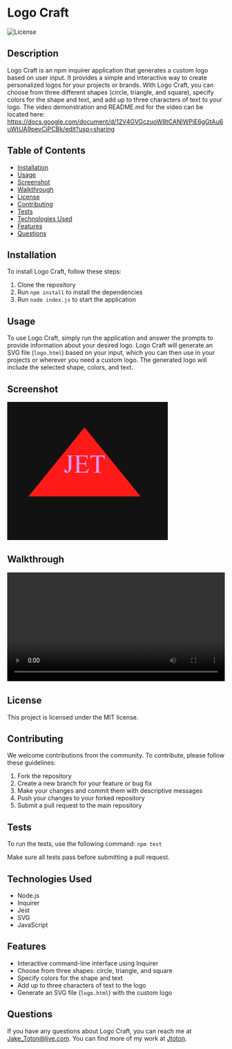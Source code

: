 # Logo Craft

![License](https://img.shields.io/badge/License-MIT-yellow.svg)

## Description

Logo Craft is an npm inquirer application that generates a custom logo based on user input. It provides a simple and interactive way to create personalized logos for your projects or brands. With Logo Craft, you can choose from three different shapes (circle, triangle, and square), specify colors for the shape and text, and add up to three characters of text to your logo. The video demonstration and README.md for the video can be located here: https://docs.google.com/document/d/12V4GVGczuoW8tCANlWPiE6gGtAu6uWtUA9pevCjPCBk/edit?usp=sharing

## Table of Contents

- [Installation](#installation)
- [Usage](#usage)
- [Screenshot](#screenshot)
- [Walkthrough](#walkthrough)
- [License](#license)
- [Contributing](#contributing)
- [Tests](#tests)
- [Technologies Used](#technologies-used)
- [Features](#features)
- [Questions](#questions)

## Installation

To install Logo Craft, follow these steps:

1. Clone the repository
2. Run `npm install` to install the dependencies
3. Run `node index.js` to start the application

## Usage

To use Logo Craft, simply run the application and answer the prompts to provide information about your desired logo. Logo Craft will generate an SVG file (`logo.html`) based on your input, which you can then use in your projects or wherever you need a custom logo. The generated logo will include the selected shape, colors, and text.

## Screenshot

![Screenshot](/images/image.png)

## Walkthrough

<video src="./demonstration_video/Demonstration.mp4" controls width="100%"></video>

## License

This project is licensed under the MIT license.

## Contributing

We welcome contributions from the community. To contribute, please follow these guidelines:

1. Fork the repository
2. Create a new branch for your feature or bug fix
3. Make your changes and commit them with descriptive messages
4. Push your changes to your forked repository
5. Submit a pull request to the main repository

## Tests

To run the tests, use the following command:
`npm test`

Make sure all tests pass before submitting a pull request.

## Technologies Used

- Node.js
- Inquirer
- Jest
- SVG
- JavaScript

## Features

- Interactive command-line interface using Inquirer
- Choose from three shapes: circle, triangle, and square
- Specify colors for the shape and text
- Add up to three characters of text to the logo
- Generate an SVG file (`logo.html`) with the custom logo

## Questions

If you have any questions about Logo Craft, you can reach me at Jake_Toton@live.com. You can find more of my work at [Jtoton](https://github.com/Jtoton/).
